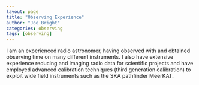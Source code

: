 ```yaml
---
layout: page
title: "Observing Experience"
author: "Joe Bright"
categories: observing
tags: [observing]
---
```


I am an experienced radio astronomer, having observed with and obtained observing time on many different instruments. I also have extensive experience reducing and imaging radio data for scientific projects and have employed advanced calibration techniques (third generation calibration) to exploit wide field instruments such as the SKA pathfinder MeerKAT. 
